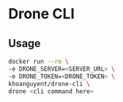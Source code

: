 # Drone CLI

## Usage

```bash
docker run --rm \
-e DRONE_SERVER=<SERVER_URL> \
-e DRONE_TOKEN=<DRONE_TOKEN> \
khoanguyent/drone-cli \
drone <cli command here>
```
